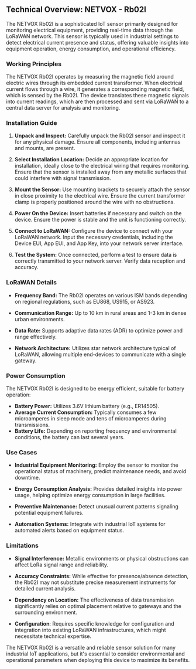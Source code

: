## Technical Overview: NETVOX - Rb02I

The NETVOX Rb02I is a sophisticated IoT sensor primarily designed for monitoring electrical equipment, providing real-time data through the LoRaWAN network. This sensor is typically used in industrial settings to detect electrical current presence and status, offering valuable insights into equipment operation, energy consumption, and operational efficiency.

### Working Principles

The NETVOX Rb02I operates by measuring the magnetic field around electric wires through its embedded current transformer. When electrical current flows through a wire, it generates a corresponding magnetic field, which is sensed by the Rb02I. The device translates these magnetic signals into current readings, which are then processed and sent via LoRaWAN to a central data server for analysis and monitoring.

### Installation Guide

1. **Unpack and Inspect:** Carefully unpack the Rb02I sensor and inspect it for any physical damage. Ensure all components, including antennas and mounts, are present.
   
2. **Select Installation Location:** Decide an appropriate location for installation, ideally close to the electrical wiring that requires monitoring. Ensure that the sensor is installed away from any metallic surfaces that could interfere with signal transmission.

3. **Mount the Sensor:** Use mounting brackets to securely attach the sensor in close proximity to the electrical wire. Ensure the current transformer clamp is properly positioned around the wire with no obstructions.

4. **Power On the Device:** Insert batteries if necessary and switch on the device. Ensure the power is stable and the unit is functioning correctly.

5. **Connect to LoRaWAN:** Configure the device to connect with your LoRaWAN network. Input the necessary credentials, including the Device EUI, App EUI, and App Key, into your network server interface.

6. **Test the System:** Once connected, perform a test to ensure data is correctly transmitted to your network server. Verify data reception and accuracy.

### LoRaWAN Details

- **Frequency Band:** The Rb02I operates on various ISM bands depending on regional regulations, such as EU868, US915, or AS923.
  
- **Communication Range:** Up to 10 km in rural areas and 1-3 km in dense urban environments.

- **Data Rate:** Supports adaptive data rates (ADR) to optimize power and range effectively.

- **Network Architecture:** Utilizes star network architecture typical of LoRaWAN, allowing multiple end-devices to communicate with a single gateway.

### Power Consumption

The NETVOX Rb02I is designed to be energy efficient, suitable for battery operation:

- **Battery Power:** Utilizes 3.6V lithium battery (e.g., ER14505).
- **Average Current Consumption:** Typically consumes a few microamperes in sleep mode and tens of microamperes during transmissions.
- **Battery Life:** Depending on reporting frequency and environmental conditions, the battery can last several years.

### Use Cases

- **Industrial Equipment Monitoring:** Employ the sensor to monitor the operational status of machinery, predict maintenance needs, and avoid downtime.
  
- **Energy Consumption Analysis:** Provides detailed insights into power usage, helping optimize energy consumption in large facilities.

- **Preventive Maintenance:** Detect unusual current patterns signaling potential equipment failures.

- **Automation Systems:** Integrate with industrial IoT systems for automated alerts based on equipment status.

### Limitations

- **Signal Interference:** Metallic environments or physical obstructions can affect LoRa signal range and reliability.
  
- **Accuracy Constraints:** While effective for presence/absence detection, the Rb02I may not substitute precise measurement instruments for detailed current analysis.

- **Dependency on Location:** The effectiveness of data transmission significantly relies on optimal placement relative to gateways and the surrounding environment.

- **Configuration**: Requires specific knowledge for configuration and integration into existing LoRaWAN infrastructures, which might necessitate technical expertise.

The NETVOX Rb02I is a versatile and reliable sensor solution for many industrial IoT applications, but it's essential to consider environmental and operational parameters when deploying this device to maximize its benefits.